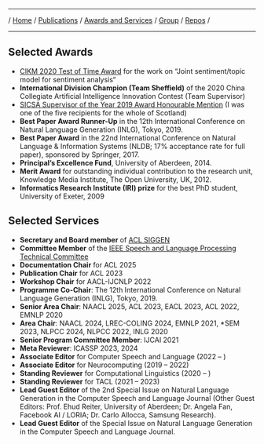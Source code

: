 ***

/ [Home](./index.md) / [Publications](./publication.md) /  [Awards and Services](./award-service.md) / [Group](./group.md) / [Repos](./repo.md) / 

***

## Selected Awards

* [CIKM 2020 Test of Time Award](http://cikmconference.org/cikmToTA.html) for the work on “Joint sentiment/topic model for sentiment analysis“
* <b>International Division Champion (Team Sheffield)</b> of the 2020 China Collegiate Artificial Intelligence Innovation Contest (Team Supervisor)
* [SICSA Supervisor of the Year 2019 Award Honourable Mention](https://www.sicsa.ac.uk/news/congratulations-to-sicsa-supervisor-of-the-year-2019/) (I was one of the five recipients for the whole of Scotland)
* <b>Best Paper Award Runner-Up</b> in the 12th International Conference on Natural Language Generation (INLG), Tokyo, 2019.
* <b>Best Paper Award</b> in the 22nd International Conference on Natural Language & Information Systems (NLDB; 17% acceptance rate for full paper), sponsored by Springer, 2017.
* <b>Principal’s Excellence Fund</b>, University of Aberdeen, 2014.
* <b>Merit Award</b> for outstanding individual contribution to the research unit, Knowledge Media Institute, The Open University, UK, 2012.
* <b>Informatics Research Institute (IRI) prize</b> for the best PhD student, University of Exeter, 2009


##  Selected Services

* <b>Secretary and Board member</b> of [ACL SIGGEN](https://aclweb.org/aclwiki/SIGGEN)  
* <b>Committee Member</b> of the [IEEE Speech and Language Processing Technical Committee](https://signalprocessingsociety.org/community-involvement/speech-and-language-processing)  
* <b>Documentation Chair</b> for ACL 2025    
* <b>Publication Chair</b> for ACL 2023  
* <b>Workshop Chair</b> for AACL-IJCNLP 2022  
* <b>Programme Co-Chair</b>: The 12th International Conference on Natural Language Generation (INLG), Tokyo, 2019.
* <b>Senior Area Chair</b>: NAACL 2025, ACL 2023, EACL 2023, ACL 2022, EMNLP 2020  
* <b>Area Chair</b>: NAACL 2024, LREC-COLING 2024, EMNLP 2021, *SEM 2023, NLPCC 2024, NLPCC 2022, INLG 2020  
* <b>Senior Program Committee Member</b>: IJCAI 2021  
* <b>Meta Reviewer</b>: ICASSP 2023, 2024  
* <b>Associate Editor</b> for Computer Speech and Language (2022 – )
* <b>Associate Editor</b> for Neurocomputing (2019 – 2022)
* <b>Standing Reviewer</b> for Computational Linguistics (2020 – )
* <b>Standing Reviewer</b> for TACL (2021 – 2023)
* <b>Lead Guest Editor</b> of the 2nd Special Issue on Natural Language Generation in the Computer Speech and Language Journal (Other Guest Editors: Prof. Ehud Reiter, University of Aberdeen; Dr. Angela Fan, Facebook AI / LORIA; Dr. Carlo Allocca, Samsung Research).
* <b>Lead Guest Editor</b> of the Special Issue on Natural Language Generation in the Computer Speech and Language Journal.

